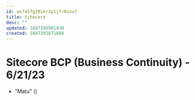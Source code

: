```yaml
---
id: ws7a57g20ikr2p1jfr0zna7
title: Sitecore
desc: ""
updated: 1687395901930
created: 1687395871888
---
```


# Sitecore BCP (Business Continuity) - 6/21/23

- "Matu" ()
